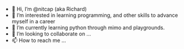 - 👋 Hi, I’m @nitcap (aka Richard)
- 👀 I’m interested in learning programming, and other skills to advance myself in a career
- 🌱 I’m currently learning python through mimo and playgrounds.
- 💞️ I’m looking to collaborate on ...
- 📫 How to reach me ...

<!---
nitcap/nitcap is a ✨ special ✨ repository because its `README.md` (this file) appears on your GitHub profile.
You can click the Preview link to take a look at your changes.
--->
